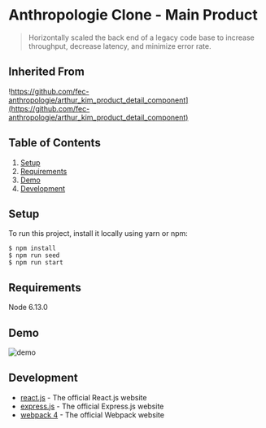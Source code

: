 # Anthropologie Clone - Main Product

> Horizontally scaled the back end of a legacy code base to increase throughput, decrease latency, and minimize error rate.

## Inherited From
!https://github.com/fec-anthropologie/arthur_kim_product_detail_component](https://github.com/fec-anthropologie/arthur_kim_product_detail_component)

## Table of Contents

1. [Setup](#Setup)
1. [Requirements](#requirements)
1. [Demo](#Demo)
1. [Development](#development)

## Setup
To run this project, install it locally using yarn or npm:

    $ npm install
    $ npm run seed
    $ npm run start

## Requirements

Node 6.13.0

## Demo
![demo](./app_demo.gifhttps://vivs-portfolio.s3-us-west-1.amazonaws.com/anthro.png)

## Development
* [react.js](https://www.npmjs.com/package/react) - The official React.js website
* [express.js](https://www.npmjs.com/package/express) - The official Express.js website
* [webpack 4](https://www.npmjs.com/package/webpack) - The official Webpack website
